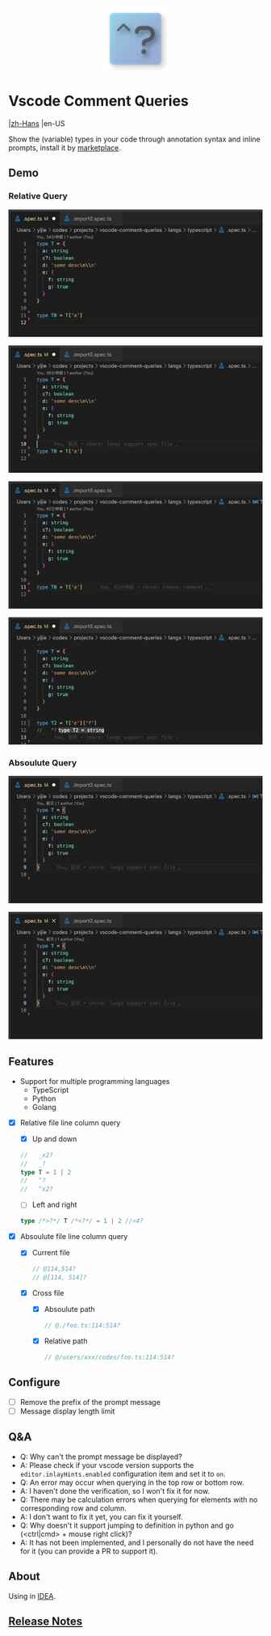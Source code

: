 <p align="center">
  <img src="https://raw.githubusercontent.com/NWYLZW/vscode-comment-queries/main/extension/favicon.png" width=128 height=128 >
</p>

# Vscode Comment Queries

|[zh-Hans](https://github.com/NWYLZW/vscode-comment-queries/blob/main/READM_zh-Hans.md)
|en-US

Show the (variable) types in your code through annotation syntax and inline prompts, install it by [marketplace](https://marketplace.visualstudio.com/items?itemName=YiJie.vscode-comment-queries).

## Demo

### Relative Query

![pre-line-point](https://raw.githubusercontent.com/NWYLZW/vscode-comment-queries/main/images/pre-line-point.gif)

![next-line-point](https://raw.githubusercontent.com/NWYLZW/vscode-comment-queries/main/images/next-line-point.gif)

![left-right-point](https://raw.githubusercontent.com/NWYLZW/vscode-comment-queries/main/images/left-right-point.gif)

![cross-line-point](https://raw.githubusercontent.com/NWYLZW/vscode-comment-queries/main/images/cross-line-point.gif)

### Absoulute Query

![absolute-point](https://raw.githubusercontent.com/NWYLZW/vscode-comment-queries/main/images/abs-in-cur-file.gif)

![cross-file-point](https://raw.githubusercontent.com/NWYLZW/vscode-comment-queries/main/images/cross-file-point.gif)

## Features

* Support for multiple programming languages
  * TypeScript
  * Python
  * Golang

* [x] Relative file line column query
    * [x] Up and down

    ```ts
    //   _x2?
    //   _?
    type T = 1 | 2
    //   ^?
    //   ^x2?
    ```

    * [ ] Left and right

    ```ts
    type /*>?*/ T /*<?*/ = 1 | 2 //<4?
    ```

* [x] Absoulute file line column query
    * [x] Current file

        ```ts
        // @114,514?
        // @[114, 514]?
        ```

    * [x] Cross file
        * [x] Absoulute path

            ```ts
            // @./foo.ts:114:514?
            ```

        * [x] Relative path

            ```ts
            // @/users/xxx/codes/foo.ts:114:514?
            ```

## Configure

* [ ] Remove the prefix of the prompt message
* [ ] Message display length limit

## Q&A

* Q: Why can't the prompt message be displayed?
* A: Please check if your vscode version supports the `editor.inlayHints.enabled` configuration item and set it to `on`.
* Q: An error may occur when querying in the top row or bottom row.
* A: I haven't done the verification, so I won't fix it for now.
* Q: There may be calculation errors when querying for elements with no corresponding row and column.
* A: I don't want to fix it yet, you can fix it yourself.
* Q: Why doesn't it support jumping to definition in python and go (<ctrl|cmd> + mouse right click)?
* A: It has not been implemented, and I personally do not have the need for it (you can provide a PR to support it).

## About

Using in [IDEA](https://github.com/NWYLZW/idea-comment-queries).

## [Release Notes](./CHANGELOG.md)
